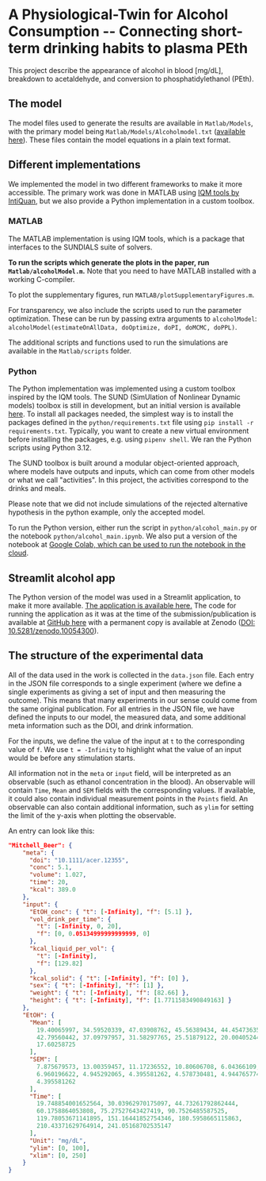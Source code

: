 # A Physiological-Twin for Alcohol Consumption -- Connecting short-term drinking habits to plasma PEth

This project describe the appearance of alcohol in blood [mg/dL], breakdown to acetaldehyde, and conversion to phosphatidylethanol (PEth). 

## The model

The model files used to generate the results are available in `Matlab/Models`, with the primary model being `Matlab/Models/Alcoholmodel.txt` ([available here](https://github.com/willov/ameta/blob/notebook/Matlab/Models/AlcoholModel.txt)). These files contain the model equations in a plain text format.

## Different implementations

We implemented the model in two different frameworks to make it more accessible. The primary work was done in MATLAB using [IQM tools by IntiQuan](https://iqmtools.intiquan.com/), but we also provide a Python implementation in a custom toolbox.

### MATLAB

The MATLAB implementation is using IQM tools, which is a package that interfaces to the SUNDIALS suite of solvers. 

**To run the scripts which generate the plots in the paper, run `Matlab/alcoholModel.m`.** Note that you need to have MATLAB installed with a working C-compiler.

To plot the supplementary figures, run `MATLAB/plotSupplementaryFigures.m`.

For transparency, we also include the scripts used to run the parameter optimization. These can be run by passing extra arguments to `alcoholModel`: `alcoholModel(estimateOnAllData, doOptimize, doPI, doMCMC, doPPL)`. 

The additional scripts and functions used to run the simulations are available in the `Matlab/scripts` folder.

### Python

The Python implementation was implemented using a custom toolbox inspired by the IQM tools. The SUND (SimUlation of Nonlinear Dynamic models) toolbox is still in development, but an initial version is available [here](https://isbgroup.eu/edu/assets/sund-1.0.3.1.tar.gz). To install all packages needed, the simplest way is to install the packages defined in the `python/requirements.txt` file using `pip install -r requirements.txt`. Typically, you want to create a new virtual environment before installing the packages, e.g. using `pipenv shell`. We ran the Python scripts using Python 3.12.

The SUND toolbox is built around a modular object-oriented approach, where models have outputs and inputs, which can come from other models or what we call "activities". In this project, the activities correspond to the drinks and meals.

Please note that we did not include simulations of the rejected alternative hypothesis in the python example, only the accepted model.

To run the Python version, either run the script in `python/alcohol_main.py` or the notebook `python/alcohol_main.ipynb`. We also put a version of the notebook at [Google Colab, which can be used to run the notebook in the cloud](https://colab.research.google.com/drive/1v6OodokUK1YgXspWR77UHzs-YiqKjr07?usp=sharing).

## Streamlit alcohol app

The Python version of the model was used in a Streamlit application, to make it more available. [The application is available here.](https://alcohol.streamlit.app/) The code for running the application as it was at the time of the submission/publication is available at [GitHub here](https://github.com/willov/alcohol_app) with a permanent copy is available at Zenodo ([DOI: 10.5281/zenodo.10054300](https://doi.org/10.5281/zenodo.10054300)).

## The structure of the experimental data

All of the data used in the work is collected in the `data.json` file. Each entry in the JSON file corresponds to a single experiment (where we define a single experiments as giving a set of input and then measuring the outcome). This means that many experiments in our sense could come from the same original publication. For all entries in the JSON file, we have defined the inputs to our model, the measured data, and some additional meta information such as the DOI, and drink information. 

For the inputs, we define the value of the input at `t` to the corresponding value of `f`. We use `t = -Infinity` to highlight what the value of an input would be before any stimulation starts.  

All information not in the `meta` or `input` field, will be interpreted as an observable (such as ethanol concentration in the blood). An observable will contain `Time`, `Mean` and `SEM` fields with the corresponding values. If available, it could also contain individual measurement points in the `Points` field. An observable can also contain additional information, such as `ylim` for setting the limit of the y-axis when plotting the observable.

An entry can look like this: 

```JSON
"Mitchell_Beer": {
    "meta": {
      "doi": "10.1111/acer.12355",
      "conc": 5.1,
      "volume": 1.027,
      "time": 20,
      "kcal": 389.0
    },
    "input": {
      "EtOH_conc": { "t": [-Infinity], "f": [5.1] },
      "vol_drink_per_time": {
        "t": [-Infinity, 0, 20],
        "f": [0, 0.05134999999999999, 0]
      },
      "kcal_liquid_per_vol": {
        "t": [-Infinity],
        "f": [129.82]
      },
      "kcal_solid": { "t": [-Infinity], "f": [0] },
      "sex": { "t": [-Infinity], "f": [1] },
      "weight": { "t": [-Infinity], "f": [82.66] },
      "height": { "t": [-Infinity], "f": [1.7711583490849163] }
    },
    "EtOH": {
      "Mean": [
        19.40065997, 34.59520339, 47.03908762, 45.56389434, 44.45473635,
        42.79560442, 37.09797957, 31.58297765, 25.51879122, 20.00405244,
        17.60258725
      ],
      "SEM": [
        7.875679573, 13.00359457, 11.17236552, 10.80606708, 6.04366109,
        6.960196622, 4.945292065, 4.395581262, 4.578730481, 4.944765774,
        4.395581262
      ],
      "Time": [
        19.748854001652564, 30.03962970175097, 44.73261792862444,
        60.1758864053808, 75.27527643427419, 90.7526485587525,
        119.78053671141895, 151.16441852754346, 180.5958665115863,
        210.43371629764914, 241.05168702535147
      ],
      "Unit": "mg/dL", 
      "ylim": [0, 100],
      "xlim": [0, 250]
    }
}
```
